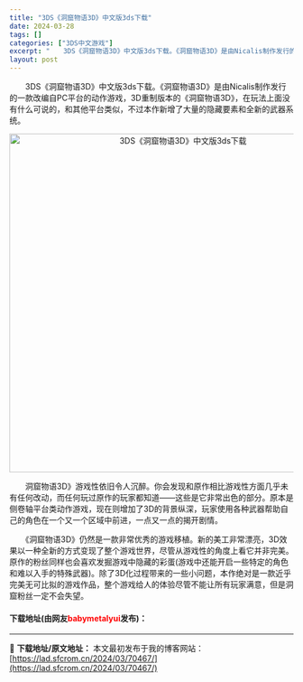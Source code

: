 ```yaml
---
title: "3DS《洞窟物语3D》中文版3ds下载"
date: 2024-03-28
tags: []
categories: ["3DS中文游戏"]
excerpt: "　　3DS《洞窟物语3D》中文版3ds下载。《洞窟物语3D》是由Nicalis制作发行的一款改编自PC平台的动作游戏，3D重制版本的《洞窟物语3D》，在玩法上面没有什么可说的，和其他平台类似，不过本作新增了大量的隐藏要素和全新的武器系统。 　　洞窟物语3D》游戏性依旧令人沉醉。你会发现和原作相比游戏&hellip;"
layout: post
---
```


 <p>　　3DS《洞窟物语3D》中文版3ds下载。《洞窟物语3D》是由Nicalis制作发行的一款改编自PC平台的动作游戏，3D重制版本的《洞窟物语3D》，在玩法上面没有什么可说的，和其他平台类似，不过本作新增了大量的隐藏要素和全新的武器系统。</p> <p align="center"><img align="" border="0" src="https://lad.sfcrom.cn/wp-content/uploads/2024/03/20240328_660547ed4f8f2.jpg" width="600" alt="3DS《洞窟物语3D》中文版3ds下载" /></p> <p>　　洞窟物语3D》游戏性依旧令人沉醉。你会发现和原作相比游戏性方面几乎未有任何改动，而任何玩过原作的玩家都知道&mdash;&mdash;这些是它非常出色的部分。原本是侧卷轴平台类动作游戏，现在则增加了3D的背景纵深，玩家使用各种武器帮助自己的角色在一个又一个区域中前进，一点又一点的揭开剧情。</p> <p>　　《洞窟物语3D》仍然是一款非常优秀的游戏移植。新的美工非常漂亮，3D效果以一种全新的方式变现了整个游戏世界，尽管从游戏性的角度上看它并非完美。原作的粉丝同样也会喜欢发掘游戏中隐藏的彩蛋(游戏中还能开启一些特定的角色和难以入手的特殊武器)。除了3D化过程带来的一些小问题，本作绝对是一款近乎完美无可比拟的游戏作品，整个游戏给人的体验尽管不能让所有玩家满意，但是洞窟粉丝一定不会失望。</p> <p><h4>下载地址(由网友<font color="red">babymetalyui</font>发布)：</h4></p> 

---
📖 **下载地址/原文地址：** 本文最初发布于我的博客网站：[https://lad.sfcrom.cn/2024/03/70467/](https://lad.sfcrom.cn/2024/03/70467/)
